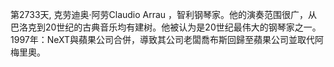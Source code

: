 第2733天, 克劳迪奥·阿劳Claudio Arrau ，智利钢琴家。他的演奏范围很广，从巴洛克到20世纪的古典音乐均有建树。他被认为是20世纪最伟大的钢琴家之一。
1997年：NeXT與蘋果公司合併，導致其公司老闆喬布斯回歸至蘋果公司並取代阿梅里奧。